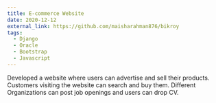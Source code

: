 ```yaml
---
title: E-commerce Website
date: 2020-12-12
external_link: https://github.com/maisharahman876/bikroy
tags:
  - Django
  - Oracle
  - Bootstrap
  - Javascript
---
```


Developed a website where users can advertise and sell their products. Customers visiting the website can search and buy them. Different Organizations can post job openings and users can drop CV.

<!--more-->

